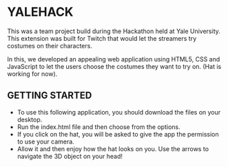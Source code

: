# YALEHACK

This was a team project build during the Hackathon held at Yale University. This extension was built for Twitch that would let the streamers try costumes on their characters. 

In this, we developed an appealing web application using HTML5, CSS and JavaScript to let the users choose the costumes they want to try on. (Hat is working for now). 

## GETTING STARTED 

- To use this following application, you should download the files on your desktop. 
- Run the index.html file and then choose from the options. 
- If you click on the hat, you will be asked to give the app the permission to use your camera. 
- Allow it and then enjoy how the hat looks on you. Use the arrows to navigate the 3D object on your head!


